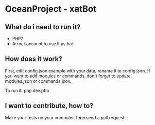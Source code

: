 # OceanProject - xatBot

## What do i need to run it?

- PHP7
- An xat account to use it as bot

## How does it work?

First, edit config.json.example with your data, rename it to config.json.
If you want to add modules or commands, don't forget to update modules.json or commands.json.

To run it: php dev.php

## I want to contribute, how to?

Make your tests on your computer, then send a pull request.